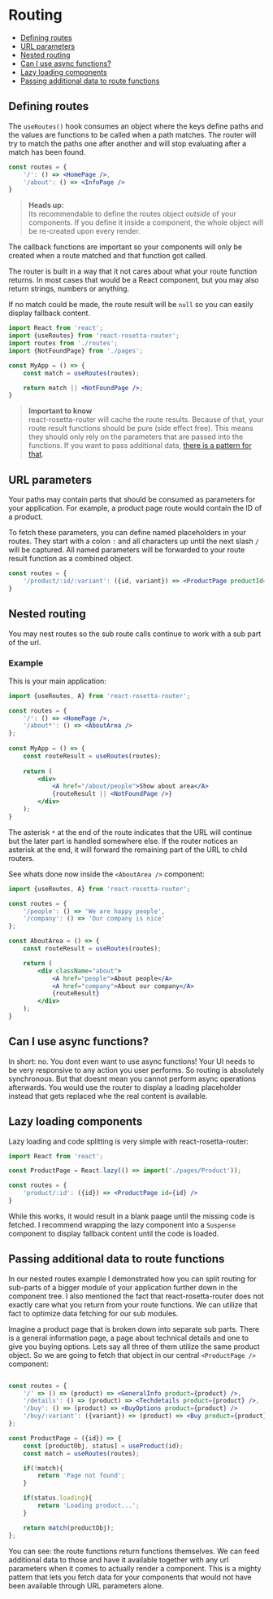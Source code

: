 # Routing

- [Defining routes](#defining-routes)
- [URL parameters](#url-parameters)
- [Nested routing](#nested-routing)
- [Can I use async functions?](#can-i-use-async-functions)
- [Lazy loading components](#lazy-loading-components)
- [Passing additional data to route functions](#passing-additional-data-to-route-functions)

## Defining routes
The `useRoutes()` hook consumes an object where the keys define paths and the values are functions to be called when 
a path matches. The router will try to match the paths one after another and will stop evaluating after a match has 
been found.

```jsx
const routes = {
    '/': () => <HomePage />,
    '/about': () => <InfoPage />
}
```

> __Heads up:__    
> Its recommendable to define the routes object _outside_ of your components. If you define it inside a component, the whole object will be re-created upon every render.

The callback functions are important so your components will only be created when a route matched and that function 
got called.

The router is built in a way that it not cares about what your route function returns. In most cases that would be a 
React component, but you may also return strings, numbers or anything.

If no match could be made, the route result will be `null` so you can easily display fallback content.

```jsx
import React from 'react';
import {useRoutes} from 'react-rosetta-router';
import routes from './routes';
import {NotFoundPage} from './pages';

const MyApp = () => {
    const match = useRoutes(routes);

    return match || <NotFoundPage />;
}
```

> __Important to know__    
> react-rosetta-router will cache the route results. Because of that, your route result functions should be pure (side effect free). This means they should only rely on the parameters that are passed into the functions. If you want to pass additional data, [there is a pattern for that](#passing-additional-data-to-route-functions).

## URL parameters
Your paths may contain parts that should be consumed as parameters for your application. For example, a product page 
route would contain the ID of a product. 

To fetch these parameters, you can define named placeholders in your routes. They start with a colon `:` and all 
characters up until the next slash `/` will be captured. All named parameters will be forwarded to your route result 
function as a combined object.

```jsx
const routes = {
    '/product/:id/:variant': ({id, variant}) => <ProductPage productId={id} variant={variant} />
}
```

## Nested routing
You may nest routes so the sub route calls continue to work with a sub part of the
url.

### Example
This is your main application:
```jsx harmony
import {useRoutes, A} from 'react-rosetta-router';

const routes = {
    '/': () => <HomePage />,
    '/about*': () => <AboutArea />
};
	
const MyApp = () => {
    const routeResult = useRoutes(routes);
	
    return (
        <div>
            <A href="/about/people">Show about area</A>
            {routeResult || <NotFoundPage />}			
        </div>		
    );
}
```
The asterisk `*` at the end of the route indicates that the URL will continue
but the later part is handled somewhere else. If the router notices an asterisk
at the end, it will forward the remaining part of the URL to child routers.

See whats done now inside the `<AboutArea />` component:

```jsx harmony
import {useRoutes, A} from 'react-rosetta-router';

const routes = {
    '/people': () => 'We are happy people',
    '/company': () => 'Our company is nice'
};

const AboutArea = () => {
    const routeResult = useRoutes(routes);

    return (
        <div className="about">
            <A href="people">About people</A>
            <A href="company">About our company</A>
            {routeResult}
        </div>
    );
}
```

## Can I use async functions?
In short: no. You dont even want to use async functions! Your UI needs to be very responsive to any action you user 
performs. So routing is absolutely synchronous. But that doesnt mean you cannot perform async operations afterwards. 
You would use the router to display a loading placeholder instead that gets replaced whe the real content is available.

## Lazy loading components

Lazy loading and code splitting is very simple with react-rosetta-router:

```jsx
import React from 'react';

const ProductPage = React.lazy(() => import('./pages/Product'));

const routes = {
    'product/:id': ({id}) => <ProductPage id={id} />
}
```

While this works, it would result in a blank paage until the missing code is fetched. I recommend wrapping the lazy 
component into a `Suspense` component to display fallback content until the code is loaded.


## Passing additional data to route functions
In our nested routes example I demonstrated how you can split routing for sub-parts of a bigger module of your 
application further down in the component tree. I also mentioned the fact that react-rosetta-router does not exactly care what 
you return from your route functions. We can utilize that fact to optimize data fetching for our sub modules.

Imagine a product page that is broken down into separate sub parts. There is a general information page, a page about 
technical details and one to give you buying options. Lets say all three of them utilize the same product object. So we
are going to fetch that object in our central `<ProductPage />` component:

```jsx

const routes = {
    '/' => () => (product) => <GeneralInfo product={product} />,
    '/details': () => (product) => <Techdetails product={product} />,
    '/buy': () => (product) => <BuyOptions product={product} />
    '/buy/:variant': ({variant}) => (product) => <Buy product={product} variant={variant} />
};

const ProductPage = ({id}) => {
    const [productObj, status] = useProduct(id);
    const match = useRoutes(routes);

    if(!match){
        return 'Page not found';
    }

    if(status.loading){
        return 'Loading product...';
    }

    return match(productObj);
};
```

You can see: the route functions return functions themselves. We can feed additional data to those and have it available 
together with any url parameters when it comes to actually render a component. This is a mighty pattern that lets you 
fetch data for your components that would not have been available through URL parameters alone.
